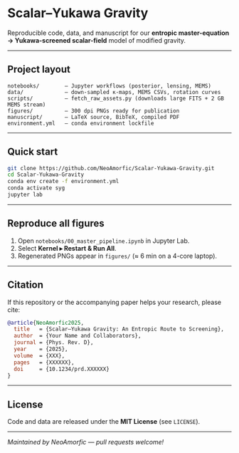# Scalar–Yukawa Gravity

Reproducible code, data, and manuscript for our **entropic master-equation → Yukawa-screened scalar-field** model of modified gravity.

---

## Project layout
```text
notebooks/        – Jupyter workflows (posterior, lensing, MEMS)
data/             – down-sampled κ-maps, MEMS CSVs, rotation curves
scripts/          – fetch_raw_assets.py (downloads large FITS + 2 GB MEMS stream)
figures/          – 300 dpi PNGs ready for publication
manuscript/       – LaTeX source, BibTeX, compiled PDF
environment.yml   – conda environment lockfile
```

---

## Quick start
```bash
git clone https://github.com/NeoAmorfic/Scalar-Yukawa-Gravity.git
cd Scalar-Yukawa-Gravity
conda env create -f environment.yml
conda activate syg
jupyter lab
```

---

## Reproduce all figures
1. Open `notebooks/00_master_pipeline.ipynb` in Jupyter Lab.  
2. Select **Kernel ▸ Restart & Run All**.  
3. Regenerated PNGs appear in `figures/` (≈ 6 min on a 4-core laptop).

---

## Citation
If this repository or the accompanying paper helps your research, please cite:

```bibtex
@article{NeoAmorfic2025,
  title   = {Scalar–Yukawa Gravity: An Entropic Route to Screening},
  author  = {Your Name and Collaborators},
  journal = {Phys. Rev. D},
  year    = {2025},
  volume  = {XXX},
  pages   = {XXXXXX},
  doi     = {10.1234/prd.XXXXXX}
}
```

---

## License
Code and data are released under the **MIT License** (see `LICENSE`).

---

*Maintained by NeoAmorfic — pull requests welcome!*

